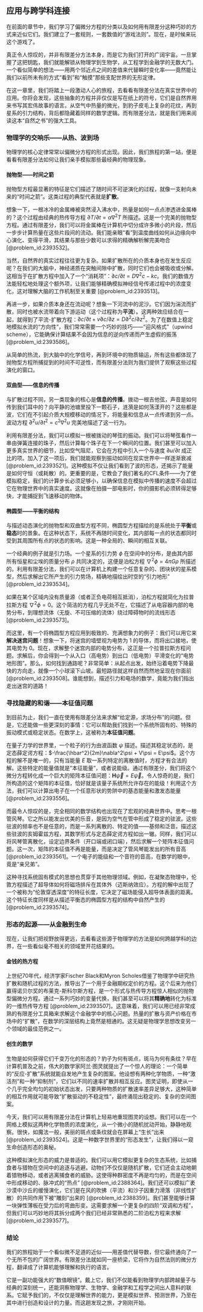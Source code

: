 ## 应用与跨学科连接

在前面的章节中，我们学习了偏微分方程的分类以及如何用有限差分这种巧妙的方式来近似它们。我们建立了一套规则，一套数值的“游戏法则”。现在，是时候来玩这个游戏了。

真正令人惊叹的，并非有限差分方法本身，而是它为我们打开的广阔宇宙。一旦掌握了这把钥匙，我们就能解锁从物理学到生物学，从工程学到金融学的无数大门。一个看似简单的想法——用两个邻近点之间的差值来代替瞬时变化率——竟然能让我们以前所未有的方式“看到”和“触摸”那些支配世界的无形定律。

在这一章里，我们将踏上一段激动人心的旅程，去看看有限差分法在真实世界中的应用。你将会发现，这些抽象的方程并非仅仅是写在纸上的符号，它们是自然界用来书写其宏伟故事的语言。从空气中热量的微光，到豹子皮毛上复杂的花纹，再到星系的引力结构，背后都隐藏着同样的数学逻辑。而有限差分法，就是我们用来阅读这本“自然之书”的强大工具。

### 物理学的交响乐——从热、波到场

物理学的核心定律常常以偏微分方程的形式出现。因此，我们旅程的第一站，便是看看有限差分法如何让我们亲手模拟那些最经典的物理现象。

#### 抛物型——时间之箭

抛物型方程最显著的特征是它们描述了随时间不可逆演化的过程，就像一支射向未来的“时间之箭”。这类过程的典型代表就是**扩散**。

想象一下，一根冰冷的金属棒被突然浸入沸水中，热量是如何一点点渗透进金属棒的？这个过程由经典的热传导方程 $\partial T / \partial t = \alpha \nabla^2 T$ 所描述。这是一个完美的抛物型方程。通过有限差分，我们可以将金属棒在计算机中切分成许多微小的片段，然后一步步计算热量在这些片段间的流动。我们能亲眼“看”到温度曲线如何从边缘向中心演化、变得平滑，其结果与那些少数可以求得的精确解析解完美吻合 [@problem_id:2393532]。

当然，自然界的真实过程往往更为复杂。如果扩散所在的介质本身也在发生反应呢？在我们的大脑中，神经递质在突触间隙中扩散，同时它们也会被吸收或分解。这相当于在扩散方程中加入了一个“消耗项”：$\partial c / \partial t = D \nabla^2 c - kc$。我们的数值方法能轻松地处理这个额外项，让我们能够精确模拟神经信号传递过程中的浓度变化，这对理解大脑的工作机制至关重要 [@problem_id:2393513]。

再进一步，如果介质本身还在流动呢？想象一下河流中的泥沙。它们因为湍流而扩散，同时也被水流带着向下游运动（这个过程称为**平流**）。这两种效应结合在一起，就得到了平流-扩散方程：$\partial c / \partial t + v \partial c / \partial z = D \partial^2 c / \partial z^2$。为了在数值上稳定地模拟水流的“方向性”，我们常常需要一个巧妙的技巧——“迎风格式”（upwind scheme），它能确保计算结果不会因为信息的逆向传递而产生虚假的振荡 [@problem_id:2393586]。

从简单的热流，到大脑中的化学信号，再到环境中的物质输运，所有这些都体现了抛物型方程所捕捉到的时间不可逆性，而有限差分法则为我们提供了观察这些过程演化的窗口。

#### 双曲型——信息的传播

与扩散过程不同，另一类现象的核心是**信息的传播**。拨动一根吉他弦，声音是如何传到我们耳中的？向平静的池塘里投下一颗石子，涟漪是如何荡漾开的？这些都是波，它们在不引起介质大规模移动的情况下，将能量和信息从一点传递到另一点。波动方程 $\partial^2 u / \partial t^2 = c^2 \nabla^2 u$ 完美地描述了这一行为。

利用有限差分法，我们可以模拟一根被拨动的琴弦的振动。我们可以将琴弦看作一串由弹簧连接的珠子，然后计算每个珠子在下一个瞬间的位置。我们甚至可以加入更多真实世界的细节，比如空气阻尼，它会在方程中引入一个与速度 $\partial u / \partial t$ 成正比的项。加入了这一项后，我们就能观察到振动如同在现实世界中一样逐渐衰减 [@problem_id:2393521]。这种模拟不仅让我们看到了波的形态，还揭示了能量是如何守恒（或耗散）的。更重要的是，它教会了我们著名的CFL条件——为了使模拟稳定，我们的计算步长必须足够小，以确保信息在模拟中传播的速度不会超过它在物理世界中的真实速度。这就像在拍摄一部电影时，你的摄影机必须转得足够快，才能捕捉到飞速移动的物体。

#### 椭圆型——平衡的结构

与描述动态演化的抛物型和双曲型方程不同，椭圆型方程描绘的是系统处于**平衡**或**稳态**时的景象。在这种状态下，系统不再随时间变化，其内部每一点的状态都同时受到其周围所有点的状态的影响。这是一种全局的、瞬间的相互关联。

一个经典的例子就是引力场。一个星系的引力势 $\phi$ 在空间中的分布，是由其内部所有恒星和尘埃的质量分布 $\rho$ 共同决定的，这便是泊松方程 $\nabla^2 \phi = 4\pi G \rho$ 所描述的。利用有限差分法，我们可以在计算机上构建一个任意复杂的、团块状的星系模型，然后求解出它所产生的引力势场，精确地描绘出时空的“引力地形” [@problem_id:2393534]。

如果在某个区域内没有质量源（或者正负电荷相互抵消），泊松方程就简化为拉普拉斯方程 $\nabla^2 \phi = 0$。这个简洁的方程几乎无处不在，它描述了从电容器内部的电势分布，到理想流体（无旋、不可压缩的流体）绕过障碍物时的流线形态 [@problem_id:2393573]。

而这里，有一个将椭圆型方程应用到极致的、充满想象力的例子：我们可以用它来**解决迷宫问题**！想象一下，将迷宫的墙壁视为电势为 $1$ 的导体，而将出口接地，使其电势为 $0$。现在，求解整个迷宫内部的电势分布，这正是一个拉普拉斯方程问题。求解后，你会得到一个从入口（高电势）到出口（低电势）平滑变化的“电势地形图”。那么，如何找到通路呢？非常简单：从起点出发，始终沿着电势下降最快的方向走，就像一个小球滚下山坡。最短路径就这样自然而然地呈现在你面前 [@problem_id:2393508]。谁能想到，描述引力和电场的数学，竟能为我们指出走出迷宫的道路！

### 寻找隐藏的和谐——本征值问题

到目前为止，我们一直在使用有限差分法来求解“给定源，求场分布”的问题。但是，它还能做一些更深刻的事情：它可以帮助我们找到一个系统所固有的、特殊的振动模式或稳定状态。在数学上，这被称为**本征值问题**。

在量子力学的世界里，一个粒子的行为由波函数 $\psi$ 描述。描述其稳定状态的，是定态薛定谔方程：$-\frac{\hbar^2}{2m}\nabla^2\psi + V\psi = E\psi$。这个方程的解不是唯一的，只有当能量 $E$ 取一系列特定的离散值时，方程才有合法的解。这些特定的能量值就是“本征能量”，或者说能级。通过有限差分，我们将这个微分方程转化成一个巨大的矩阵本征值问题：$\boldsymbol{H}\vec{\psi} = E\vec{\psi}$。令人惊奇的是，我们所构造的这个矩阵的本征值，恰好就是该量子系统所允许存在的能级！利用这个方法，我们可以计算出电子在一个任意形状的势阱中的基态能量和激发态能量 [@problem_id:2393556]。

而最令人惊叹的是，完全相同的数学结构也出现在了宏观的经典世界中。思考一根管风琴。它之所以能发出优美的乐音，是因为空气在管中形成了稳定的驻波。这些驻波的频率也不是任意的，而是一系列离散的、特定的值——基频和泛音。描述这些驻波的亥姆霍兹方程，其数学形式与定态薛定谔方程如出一辙。同样，我们可以将风琴管离散化，设定边界条件（开口端或闭口端），然后求解一个矩阵本征值问题。这一次，矩阵的本征值不再是能量，而是决定了管风琴能发出的所有音高 [@problem_id:2393561]。一个电子的能级和一个音符的音高，在数学的眼中，竟是“亲兄弟”。

这种寻找系统固有模式的思想也贯穿于其他物理领域。例如，在凝聚态物理中，伦敦方程描述了超导体如何将磁场排斥在其体外（迈斯纳效应）。方程的解中出现了一个被称为“伦敦穿透深度”的特征长度，它决定了磁场能侵入超导体表面的距离。这个特征长度同样是从描述平衡态的椭圆型方程的结构中自然产生的 [@problem_id:2393574]。

### 形态的起源——从金融到生命

现在，让我们把视野放得更远，去看看这些源于物理学的方法是如何跨越学科的边界，在一些看似毫不相关的领域里开花结果的。

#### 金钱的热方程

上世纪70年代，经济学家Fischer Black和Myron Scholes借鉴了物理学中研究热扩散和随机过程的方法，推导出了一个用于金融期权定价的方程。这个后来为他们赢得诺贝尔奖的布莱克-斯科尔斯方程，是一个形式与热传导方程惊人相似的抛物型偏微分方程。通过一系列巧妙的变量代换，我们甚至可以将其**精确地**转化为标准的一维热传导方程 [@problem_id:2393507]。这意味着，我们可以用已经非常成熟的有限差分工具箱来求解这个金融学中的核心问题。热量的扩散与资产价格在市场中的“扩散”，在数学的深层结构上竟然是相通的。这无疑是物理学思想改变另一个领域的最佳范例之一。

#### 创生的数学

生物是如何获得它们千变万化的形态的？豹子为何有斑点，斑马为何有条纹？早在计算机普及之前，伟大的数学家阿兰·图灵就提出了一个惊人的理论：一个简单的“反应-扩散”系统就能自发地产生复杂的图案。他设想有两种化学物质，一种“激活剂”和一种“抑制剂”，它们以不同的速率扩散并相互反应。图灵证明，即使从一个几乎完全均匀的初始状态出发，只要两种物质的扩散速率差异足够大，这种简单的相互作用就可能导致“扩散驱动的不稳定性”，最终涌现出稳定的、复杂的空间图案。

今天，我们可以用有限差分法在计算机上轻易地重现图灵的设想。我们可以在一个网格上模拟这两种化学物质的浓度演化，从一个微小的随机扰动开始，静静地观察。很快，如魔法一般，美丽的斑点或条纹就会在屏幕上“生长”出来 [@problem_id:2393524]。这是一种数字世界里的“形态发生”，让我们得以一窥生命创造形态的奥秘。

这种模拟演化形态的威力是普适的。我们可以用它模拟更复杂的生态系统，比如捕食者与猎物在空间中的追逐与逃避。动物们不仅仅是随机扩散，它们还会主动地朝着猎物移动，或者逃离捕食者的威胁。这使得种群密度不再是均匀的，而是在空间中形成移动的、脉冲式的“热点” [@problem_id:2388364]。我们还可以模拟广袤沙漠中沙丘的缓慢演化，它们是在风的吹拂（平流）和沙子因重力滑落（非线性扩散）的共同作用下被“雕刻”出来的 [@problem_id:2388359]。我们甚至能够计算一块弹性薄板在受力后的弯曲形变。这需要求解一个更复杂的四阶“双调和方程”，但我们可以巧妙地将其拆分成两个我们已经非常熟悉的二阶泊松方程来求解 [@problem_id:2393577]。

### 结论

我们的旅程始于一个看似微不足道的近似——用差值代替导数，但它最终通向了一个无所不包的广阔世界。有限差分法就如同一座桥梁，它将作为自然法则的微分方程，翻译成了计算机能够理解和执行的语言。

它是一副功能强大的“数值眼镜”。戴上它，我们不仅能看到物理学内部跨越量子与经典的深刻统一，还能洞察物理学、生物学、金融学和工程学之间出人意料的联系。它赋予我们的，不仅仅是理解世界的能力，更是模拟世界、预测世界，乃至在其中进行创造和设计的力量。而这趟发现之旅，才刚刚开始。